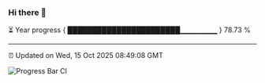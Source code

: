 ### Hi there 👋

⏳ Year progress { ███████████████████████▁▁▁▁▁▁▁ } 78.73 %

---

⏰ Updated on Wed, 15 Oct 2025 08:49:08 GMT

![Progress Bar CI](https://github.com/IshwaranRudhara/GIT-ACTION/workflows/Progress%20Bar%20CI/badge.svg)
